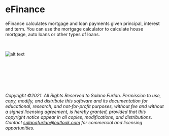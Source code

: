 # eFinance

eFinance calculates mortgage and loan payments given principal, interest and term. You can use the mortgage calculator to calculate house mortgage, auto loans or other types of loans.

<br>


![alt text](https://raw.githubusercontent.com/Solano-Furlan/e_finance/master/image_readme/banner.png)

<br>
<br>
<br>
<br>
<br>

*Copyright ©2021. All Rights Reserved to Solano Furlan. Permission to use, copy, modify, and distribute this software and its documentation for educational, research, and not-for-profit purposes, without fee and without a signed licensing agreement, is hereby granted, provided that this copyright notice appear in all copies, modifications, and distributions. Contact solanofurlan@outlook.com for commercial and licensing opportunities.*
